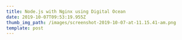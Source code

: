```yaml
---
title: Node.js with Nginx using Digital Ocean
date: 2019-10-07T09:53:19.955Z
thumb_img_path: /images/screenshot-2019-10-07-at-11.15.41-am.png
template: post
---
```


